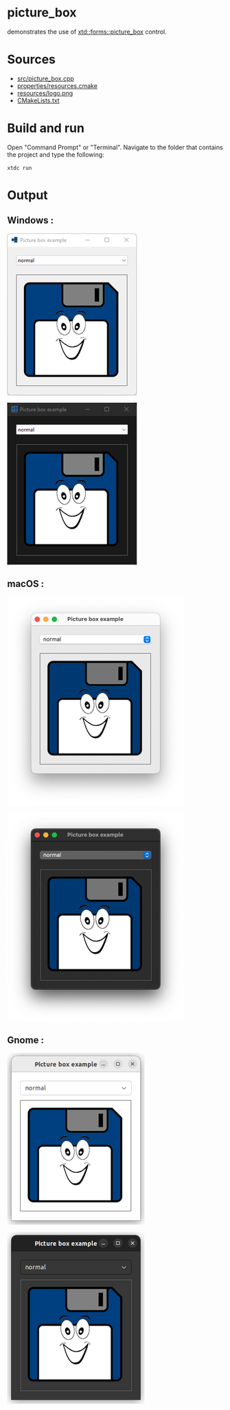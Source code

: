 # picture_box

demonstrates the use of [xtd::forms::picture_box](../../../../src/xtd.forms/include/xtd/forms/picture_box.h) control.

# Sources

* [src/picture_box.cpp](src/picture_box.cpp)
* [properties/resources.cmake](properties/resources.cmake)
* [resources/logo.png](resources/logo.png)
* [CMakeLists.txt](CMakeLists.txt)

# Build and run

Open "Command Prompt" or "Terminal". Navigate to the folder that contains the project and type the following:

```shell
xtdc run
```

# Output

## Windows :

![Screenshot](../../../../docs/pictures/examples/picture_box_w.png)

![Screenshot](../../../../docs/pictures/examples/picture_box_wd.png)

## macOS :

![Screenshot](../../../../docs/pictures/examples/picture_box_m.png)

![Screenshot](../../../../docs/pictures/examples/picture_box_md.png)

## Gnome :

![Screenshot](../../../../docs/pictures/examples/picture_box_g.png)

![Screenshot](../../../../docs/pictures/examples/picture_box_gd.png)

